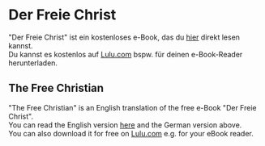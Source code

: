 # Der Freie Christ

"Der Freie Christ" ist ein kostenloses e-Book,
das du [hier](https://github.com/DerRobert-28/Der-Freie-Christ/blob/master/Der%20Freie%20Christ.pdf) direkt lesen kannst.
\
Du kannst es kostenlos auf [Lulu.com](www.lulu.com/shop/robert-lang-kirchhöfer/der-freie-christ/ebook/product-45v87qv.html) bspw. für deinen e-Book-Reader herunterladen.

## The Free Christian

"The Free Christian" is an English translation of the free e-Book "Der Freie Christ".
\
You can read the English version [here](https://github.com/DerRobert-28/Der-Freie-Christ/blob/master/The%20Free%20Christian.pdf) and the German version above.
\
You can also download it for free on [Lulu.com](www.lulu.com/shop/robert-lang-kirchhöfer/the-free-christian/ebook/product-zm5r69n.html) e.g. for your eBook reader.
